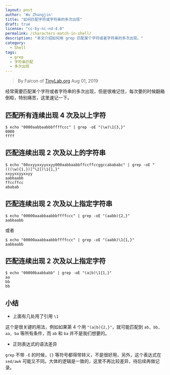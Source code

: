 ```yaml
---
layout: post
author: 'Wu Zhangjin'
title: "如何匹配字符或字符串的多次出现"
draft: true
license: "cc-by-nc-nd-4.0"
permalink: /characters-match-in-shell/
description: "本文介绍如何用 grep 匹配某个字符或者字符串的多次出现。"
category:
  - Shell
tags:
  - grep
  - 字符串匹配
  - 多次出现
---
```


> By Falcon of [TinyLab.org][1]
> Aug 01, 2019

经常需要匹配某个字符或者字符串的多次出现，但是很难记住，每次要的时候翻箱倒柜，特别痛苦，这里速记一下。

## 匹配所有连续出现 4 次及以上字符

    $ echo "0000aabbaabbbffffccc" | grep -oE "(\w)\1{3,}"
    0000
    ffff

## 匹配连续出现 2 次及以上的字符串

    $ echo "00xxyyxxyyxxyy000aabbaabbffccffccggccabababc" | grep -oE "(((\w){1,})[^\2])\1{1,}"
    xxyyxxyyxxyy
    aabbaabb
    ffccffcc
    ababab

## 匹配连续出现 2 次及以上指定字符串

    $ echo "00000aaabbaabbbffffccc" | grep -oE "(aabb){2,}"
    aabbaabb

  或者

    $ echo "00000aaabbaabbbffffccc" | grep -oE "(aabb)\1{1,}"
    aabbaabb

## 匹配连续出现 2 次及以上指定字符

    $ echo "00000baabbabb" | grep -oE "(a|b)\1{1,}"
    aa
    bb
    bb


## 小结

* 上面有几处用了引用 `\1`

这个是很关键的用法，例如如果第 4 个用 `"(a|b){2,}"`，就可能匹配到 `ab, bb, aa, ba` 等所有条件，而 `ab` 和 `ba` 并不是我们想要的。

* 正则表达式的语法差异

`grep` 不带 `-E` 的时候，`{}` 等符号都得带转义，不是很好用，另外，这个表达式在 `sed/awk` 可能又不同。大体的逻辑是一致的，这里不再比较差异，待后续再做记录。


[1]: http://tinylab.org

